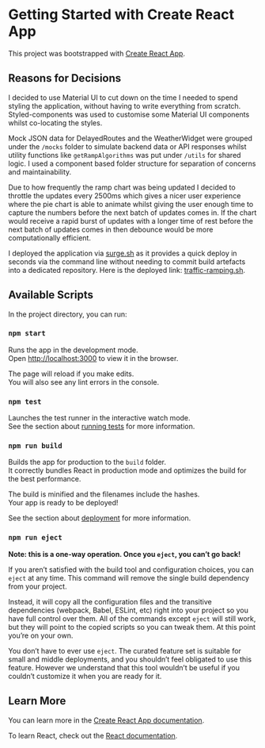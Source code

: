 # Getting Started with Create React App

This project was bootstrapped with [Create React App](https://github.com/facebook/create-react-app).

## Reasons for Decisions

I decided to use Material UI to cut down on the time I needed to spend styling the application, without having to write everything from scratch. Styled-components was used to customise some Material UI components whilst co-locating the styles.

Mock JSON data for DelayedRoutes and the WeatherWidget were grouped under the `/mocks` folder to simulate backend data or API responses whilst utility functions like `getRampAlgorithms` was put under `/utils` for shared logic. I used a component based folder structure for separation of concerns and maintainability.

Due to how frequently the ramp chart was being updated I decided to throttle the updates every 2500ms which gives a nicer user experience where the pie chart is able to animate whilst giving the user enough time to capture the numbers before the next batch of updates comes in. If the chart would receive a rapid burst of updates with a longer time of rest before the next batch of updates comes in then debounce would be more computationally efficient.

I deployed the application via [surge.sh](https://surge.sh/) as it provides a quick deploy in seconds via the command line without needing to commit build artefacts into a dedicated repository. Here is the deployed link: [traffic-ramping.sh](https://traffic-ramping.surge.sh/).

## Available Scripts

In the project directory, you can run:

### `npm start`

Runs the app in the development mode.\
Open [http://localhost:3000](http://localhost:3000) to view it in the browser.

The page will reload if you make edits.\
You will also see any lint errors in the console.

### `npm test`

Launches the test runner in the interactive watch mode.\
See the section about [running tests](https://facebook.github.io/create-react-app/docs/running-tests) for more information.

### `npm run build`

Builds the app for production to the `build` folder.\
It correctly bundles React in production mode and optimizes the build for the best performance.

The build is minified and the filenames include the hashes.\
Your app is ready to be deployed!

See the section about [deployment](https://facebook.github.io/create-react-app/docs/deployment) for more information.

### `npm run eject`

**Note: this is a one-way operation. Once you `eject`, you can’t go back!**

If you aren’t satisfied with the build tool and configuration choices, you can `eject` at any time. This command will remove the single build dependency from your project.

Instead, it will copy all the configuration files and the transitive dependencies (webpack, Babel, ESLint, etc) right into your project so you have full control over them. All of the commands except `eject` will still work, but they will point to the copied scripts so you can tweak them. At this point you’re on your own.

You don’t have to ever use `eject`. The curated feature set is suitable for small and middle deployments, and you shouldn’t feel obligated to use this feature. However we understand that this tool wouldn’t be useful if you couldn’t customize it when you are ready for it.

## Learn More

You can learn more in the [Create React App documentation](https://facebook.github.io/create-react-app/docs/getting-started).

To learn React, check out the [React documentation](https://reactjs.org/).
